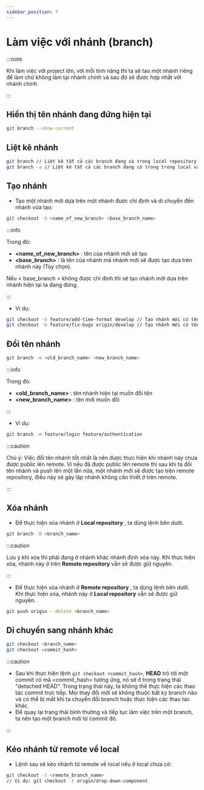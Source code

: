 ```yaml
---
sidebar_position: 7
---
```


# Làm việc với nhánh (branch)

:::note

Khi làm việc với project lớn, với mỗi tính năng thì ta sẽ tạo một nhánh riêng để làm chứ không làm tại nhánh chính và sau đó sẽ được hợp nhất với nhánh chính

:::

## Hiển thị tên nhánh đang đứng hiện tại

```bash
git branch --show-current
```

## Liệt kê nhánh

```bash
git branch // Liệt kê tất cả các branch đang có trong local repository
git branch -a // Liệt kê tất cả các branch đang có trong trong local và remote repository
```

## Tạo nhánh

- Tạo một nhánh mới dựa trên một nhánh được chỉ định và di chuyển đến nhánh vừa tạo:

```bash
git checkout -b <name_of_new_branch> <base_branch_name>
```

:::info

Trong đó:

- **\<name_of_new_branch\>** : tên của nhánh mới sẽ tạo
- **\<base_branch\>** : là tên của nhánh mà nhánh mới sẽ được tạo dựa trên nhánh này (Tùy chọn).

Nếu \< base_branch \> không được chỉ định thì sẽ tạo nhánh mới dựa trên nhánh hiện tại ta đang đứng.

:::

- Ví dụ:

```bash
git checkout -b feature/add-time-format develop // Tạo nhánh mới có tên "feature/add-time-format" dựa trên nhánh "develop"
git checkout -b feature/fix-bugs origin/develop // Tạo nhánh mới có tên "feature/fix-bugs" dựa trên nhánh "develop" ở remote repository
```

## Đổi tên nhánh

```bash
git branch -m <old_branch_name> <new_branch_name>
```

:::info

Trong đó:

- **\<old_branch_name\>** : tên nhánh hiện tại muốn đổi tên
- **\<new_branch_name\>** : tên mới muốn đổi

:::

- Ví dụ:

```bash
git branch -m feature/login feature/authentication
```

:::caution

Chú ý: Việc đổi tên nhánh tốt nhất là nên được thực hiện khi nhánh này chưa được public lên remote. Vì nếu đã được public lên remote thì sau khi ta đổi tên nhánh và push lên một lần nữa, một nhánh mới sẽ được tạo trên remote repository, điều này sẽ gây lặp nhánh không cần thiết ở trên remote.

:::

## Xóa nhánh

- Để thực hiện xóa nhánh ở **Local repository** , ta dùng lệnh bên dưới.

```bash
git branch -D <branch_name>
```

:::caution

Lưu ý khi xóa thì phải đang ở nhánh khác nhánh định xóa này. Khi thực hiện xóa, nhánh này ở trên **Remote repository** vẫn sẽ được giữ nguyên.

:::

- Để thực hiện xóa nhánh ở **Remote repository** , ta dùng lệnh bên dưới. Khi thực hiện xóa, nhánh này ở **Local repository** vẫn sẽ được giữ nguyên.

```bash
git push origin --delete <branch_name>
```

## Di chuyển sang nhánh khác

```bash
git checkout <branch_name>
git checkout <commit_hash>
```

:::caution

- Sau khi thực hiện lệnh `git checkout <commit_hash>`, **HEAD** trỏ tới một commit có mã \<commit_hash\> tương ứng, nó sẽ ở trong trạng thái "detached HEAD". Trong trạng thái này, ta không thể thực hiện các thao tác commit trực tiếp. Mọi thay đổi mới sẽ không thuộc bất kỳ branch nào và có thể bị mất khi ta chuyển đổi branch hoặc thực hiện các thao tác khác.
- Để quay lại trạng thái bình thường và tiếp tục làm việc trên một branch, ta nên tạo một branch mới từ commit đó.

:::

## Kéo nhánh từ remote về local

- Lệnh sau sẽ kéo nhánh từ remote về local nếu ở local chưa có:

```bash
git checkout -t <remote_branch_name>
// Ví dụ: git checkout -t origin/drop-down-component
```

